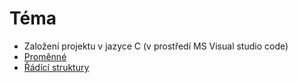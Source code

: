 # Téma
* Založení projektu v jazyce C (v prostředí MS Visual studio code)
* [Proměnné](https://github.com/IF42/SUPS_Turnov_ITZ/tree/master/2024_25/Santbox/02_variables)
* [Řádící struktury](https://github.com/IF42/SUPS_Turnov_ITZ/tree/master/2024_25/Santbox/03_control_structures)
